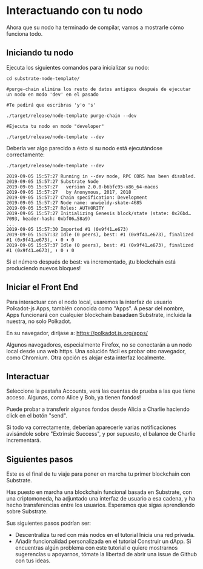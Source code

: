 # Interactuando con tu nodo

Ahora que su nodo ha terminado de compilar, vamos a mostrarle cómo funciona todo.

## Iniciando tu nodo

Ejecuta los siguientes comandos para inicializar su nodo:

`cd substrate-node-template/`

`#purge-chain elimina los resto de datos antiguos después de ejecutar un nodo en modo 'dev' en el pasado`

`#Te pedirá que escribras 'y'o 's'`

`./target/release/node-template purge-chain --dev`

`#Ejecuta tu nodo en modo "developer"` 

`./target/release/node-template --dev`

Debería ver algo parecido a ésto si su nodo está ejecutándose correctamente:

`./target/release/node-template --dev`

~~~
2019-09-05 15:57:27 Running in --dev mode, RPC CORS has been disabled.
2019-09-05 15:57:27 Substrate Node
2019-09-05 15:57:27   version 2.0.0-b6bfc95-x86_64-macos
2019-09-05 15:57:27   by Anonymous, 2017, 2018
2019-09-05 15:57:27 Chain specification: Development
2019-09-05 15:57:27 Node name: unwieldy-skate-4685
2019-09-05 15:57:27 Roles: AUTHORITY
2019-09-05 15:57:27 Initializing Genesis block/state (state: 0x26bd…7093, header-hash: 0xbf06…58a9)
...
2019-09-05 15:57:30 Imported #1 (0x9f41…e673)
2019-09-05 15:57:32 Idle (0 peers), best: #1 (0x9f41…e673), finalized #1 (0x9f41…e673), ⬇ 0 ⬆ 0
2019-09-05 15:57:37 Idle (0 peers), best: #1 (0x9f41…e673), finalized #1 (0x9f41…e673), ⬇ 0 ⬆ 0
~~~ 

Si el número después de best: va incrementado, ¡tu blockchain está produciendo nuevos bloques!

## Iniciar el Front End

Para interactuar con el nodo local, usaremos la interfaz de usuario Polkadot-js Apps, también conocida como "Apps". A pesar del nombre, Apps funcionará con cualquier blockchain basadaen Substrate, incluida la nuestra, no solo Polkadot.

En su navegador, diríjase a:
https://polkadot.js.org/apps/

Algunos navegadores, especialmente Firefox, no se conectarán a un nodo local desde una web https. Una solución fácil es probar otro navegador, como Chromium. Otra opción es alojar esta interfaz localmente.

## Interactuar

Seleccione la pestaña Accounts, verá las cuentas de prueba a las que tiene acceso. Algunas, como Alice y Bob, ya tienen fondos!

Puede probar a transferir algunos fondos desde Alicia a Charlie haciendo click en el botón "send".

Si todo va correctamente, deberían aparecerle varias notificaciones avisándole sobre "Extrinsic Success", y por supuesto, el balance de Charlie incrementará.

## Siguientes pasos

Este es el final de tu viaje para poner en marcha tu primer blockchain con Substrate.

Has puesto en marcha una blockchain funcional basada en Substrate, con una criptomoneda, ha adjuntado una interfaz de usuario a esa cadena, y ha hecho transferencias entre los usuarios. Esperamos que sigas aprendiendo sobre Substrate.

Sus siguientes pasos podrían ser:
- Descentraliza tu red con más nodos en el tutorial Inicia una red privada.
- Añadir funcionalidad personalizada en el tutorial Construir un dApp.
Si encuentras algún problema con este tutorial o quiere mostrarnos sugerencías u apoyarnos, tómate la libertad de abrir una issue de Github con tus ideas.